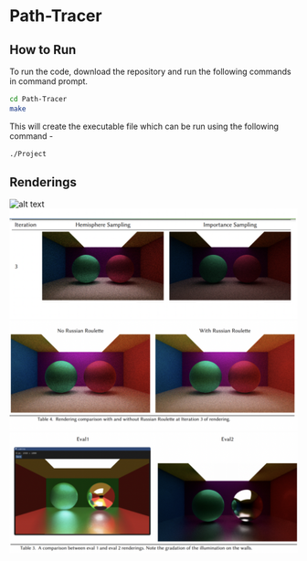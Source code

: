 # Path-Tracer

## How to Run

To run the code, download the repository and run the following commands in command prompt.

```bash
cd Path-Tracer
make
```

This will create the executable file which can be run using the following command -

```bash
./Project
```

## Renderings

![alt text](https://github.com/gauravnuti/Path-Tracer/blob/main/Images/Indirect-Specular-n4-iter18.png?raw=true)
![alt text](https://github.com/gauravnuti/Path-Tracer/blob/main/Images/hemisphere_vs_importance.png?raw=true)
![alt text](https://github.com/gauravnuti/Path-Tracer/blob/main/Images/russian_roulette.png?raw=true)
![alt text](https://github.com/gauravnuti/Path-Tracer/blob/main/Images/eval.png?raw=true)
